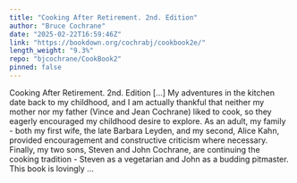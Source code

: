 ```yaml
---
title: "Cooking After Retirement. 2nd. Edition"
author: "Bruce Cochrane"
date: "2025-02-22T16:59:46Z"
link: "https://bookdown.org/cochrabj/cookbook2e/"
length_weight: "9.3%"
repo: "bjcochrane/CookBook2"
pinned: false
---
```


Cooking After Retirement. 2nd. Edition [...] My adventures in the kitchen date back to my childhood, and I am actually thankful that neither my mother nor my father (Vince and Jean Cochrane) liked to cook, so they eagerly encouraged my childhood desire to explore. As an adult, my family - both my first wife, the late Barbara Leyden, and my second, Alice Kahn, provided encouragement and constructive criticism where necessary. Finally, my two sons, Steven and John Cochrane, are continuing the cooking tradition - Steven as a vegetarian and John as a budding pitmaster. This book is lovingly ...
